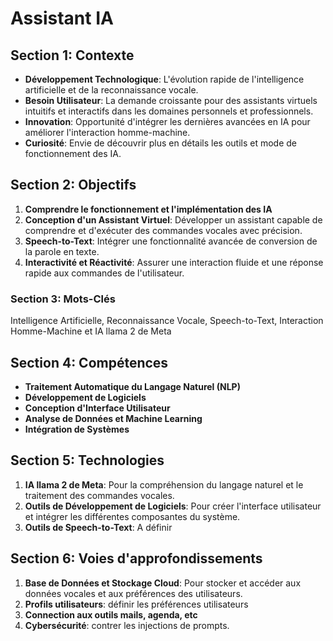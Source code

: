 # Assistant IA

## Section 1: Contexte
- **Développement Technologique**: L'évolution rapide de l'intelligence artificielle et de la reconnaissance vocale.
- **Besoin Utilisateur**: La demande croissante pour des assistants virtuels intuitifs et interactifs dans les domaines personnels et professionnels.
- **Innovation**: Opportunité d'intégrer les dernières avancées en IA pour améliorer l'interaction homme-machine.
- **Curiosité**: Envie de découvrir plus en détails les outils et mode de fonctionnement des IA.

## Section 2: Objectifs
1. **Comprendre le fonctionnement et l'implémentation des IA**
2. **Conception d'un Assistant Virtuel**: Développer un assistant capable de comprendre et d'exécuter des commandes vocales avec précision.
3. **Speech-to-Text**: Intégrer une fonctionnalité avancée de conversion de la parole en texte.
4. **Interactivité et Réactivité**: Assurer une interaction fluide et une réponse rapide aux commandes de l'utilisateur.

### Section 3: Mots-Clés
Intelligence Artificielle, Reconnaissance Vocale, Speech-to-Text, Interaction Homme-Machine et IA llama 2 de Meta

## Section 4: Compétences 
- **Traitement Automatique du Langage Naturel (NLP)**
- **Développement de Logiciels**
- **Conception d'Interface Utilisateur**
- **Analyse de Données et Machine Learning**
- **Intégration de Systèmes**

## Section 5: Technologies 
1. **IA llama 2 de Meta**: Pour la compréhension du langage naturel et le traitement des commandes vocales.
2. **Outils de Développement de Logiciels**: Pour créer l'interface utilisateur et intégrer les différentes composantes du système.
3. **Outils de Speech-to-Text**: A définir 

## Section 6: Voies d'approfondissements
1. **Base de Données et Stockage Cloud**: Pour stocker et accéder aux données vocales et aux préférences des utilisateurs.
2. **Profils utilisateurs**: définir les préférences utilisateurs
3. **Connection aux outils mails, agenda, etc** 
4. **Cybersécurité**: contrer les injections de prompts.
